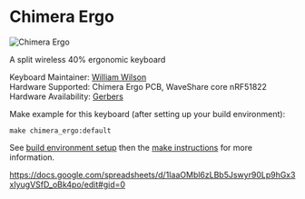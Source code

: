 # Chimera Ergo

![Chimera Ergo](https://imgur.com/AA6ycMQ.jpg)

A split wireless 40% ergonomic keyboard

Keyboard Maintainer: [William Wilson](https://github.com/GlenPickle)  
Hardware Supported: Chimera Ergo PCB, WaveShare core nRF51822  
Hardware Availability: [Gerbers](https://github.com/GlenPickle/Chimera/tree/master/ergo/gerbers)

Make example for this keyboard (after setting up your build environment):

    make chimera_ergo:default

See [build environment setup](https://docs.qmk.fm/#/getting_started_build_tools) then the [make instructions](https://docs.qmk.fm/#/getting_started_make_guide) for more information.

https://docs.google.com/spreadsheets/d/1IaaOMbl6zLBb5Jswyr90Lp9hGx3xIyugVSfD_oBk4po/edit#gid=0
